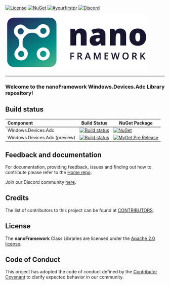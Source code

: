 [![License](https://img.shields.io/badge/License-Apache%202.0-blue.svg)](https://github.com/nanoframework/Home/blob/master/LICENSE) [![NuGet](https://img.shields.io/nuget/dt/nanoFramework.Windows.Devices.Adc.svg)]() [![#yourfirstpr](https://img.shields.io/badge/first--timers--only-friendly-blue.svg)](https://github.com/nanoframework/Home/blob/master/CONTRIBUTING.md) [![Discord](https://img.shields.io/discord/478725473862549535.svg)](https://discord.gg/gCyBu8T)


![nanoFramework logo](https://github.com/nanoframework/Home/blob/master/resources/logo/nanoFramework-repo-logo.png)

-----

### Welcome to the **nanoFramework** Windows.Devices.Adc Library repository!


## Build status

| Component | Build Status | NuGet Package |
|:-|---|---|
| Windows.Devices.Adc | [![Build status](https://ci.appveyor.com/api/projects/status/2oapqr9as5klw116/branch/master?svg=true)](https://ci.appveyor.com/project/nfbot/lib-windows-devices-adc/branch/master) | [![NuGet](https://img.shields.io/nuget/v/nanoFramework.Windows.Devices.Adc.svg)](https://www.nuget.org/packages/nanoFramework.Windows.Devices.Adc/)  |
| Windows.Devices.Adc (preview) | [![Build status](https://ci.appveyor.com/api/projects/status/2oapqr9as5klw116/branch/develop?svg=true)](https://ci.appveyor.com/project/nfbot/lib-windows-devices-adc/branch/develop) | [![MyGet Pre Release](https://img.shields.io/myget/nanoframework-dev/vpre/nanoFramework.Windows.Devices.Adc.svg)](https://www.myget.org/feed/nanoframework-dev/package/nuget/nanoFramework.Windows.Devices.Adc) |


## Feedback and documentation

For documentation, providing feedback, issues and finding out how to contribute please refer to the [Home repo](https://github.com/nanoframework/Home).

Join our Discord community [here](https://discord.gg/gCyBu8T).


## Credits

The list of contributors to this project can be found at [CONTRIBUTORS](https://github.com/nanoframework/Home/blob/master/CONTRIBUTORS.md).


## License

The **nanoFramework** Class Libraries are licensed under the [Apache 2.0 license](http://www.apache.org/licenses/LICENSE-2.0).


## Code of Conduct
This project has adopted the code of conduct defined by the [Contributor Covenant](http://contributor-covenant.org/)
to clarify expected behavior in our community.
